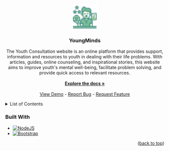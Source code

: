 <!-- PROJECT LOGO -->
<br />
<div align="center">
  <a href="https://github.com/nararyacodetechy/Capstone-Konsultasi-Remaja">
    <img src="images/favicon.png" alt="Logo" width="80" height="80">
  </a>

  <h3 align="center">YoungMinds</h3>

  <p align="center">
    The Youth Consultation website is an online platform that provides support, information and resources to youth in dealing with their life problems. With articles, guides, online counseling, and inspirational stories, this website aims to improve youth's mental well-being, facilitate problem solving, and provide quick access to relevant resources.
    <br />
    <br />
    <a href="https://docs.google.com/document/d/1VZlZm6ylXzXYl9dQnZL7W3UpeZ2NqiEywgOiwRdFvb0/edit?usp=sharing"><strong>Explore the docs »</strong></a>
    <br />
    <br />
    <a href="https://github.com/github_username/repo_name](https://github.com/nararyacodetechy/Capstone-Konsultasi-Remaja">View Demo</a> -
    <a href="https://github.com/nararyacodetechy/Capstone-Konsultasi-Remaja">Report Bug</a> -
    <a href="https://github.com/nararyacodetechy/Capstone-Konsultasi-Remaja">Request Feature</a>
  </p>
</div>

<!-- TABLE OF CONTENTS -->
<details>
  <summary>List of Contents</summary>
  <ol>
    <li><a href="#about-the-project">About The Project</a></li>
    <li><a href="#built-with">Built With</a></li>
    <li>
      <a href="#getting-started">Getting Started</a>
      <ul>
        <li><a href="#prerequisites">Prerequisites</a></li>
        <li><a href="#installation">Installation</a></li>
      </ul>
    </li>
    <li><a href="#usage">Usage</a></li>
    <li><a href="#roadmap">Roadmap</a></li>
    <li><a href="#contributor">Contributor</a></li>
    <li><a href="#license">License</a></li>
    <li><a href="#contact">Contact</a></li>
  </ol>
</details>

### Built With

* [![NodeJS][Node.js]][Node-url]
* [![Bootstrap][Bootstrap.com]][Bootstrap-url]

<p align="right">(<a href="#readme-top">back to top</a>)</p>

[Node.js]: https://img.icons8.com/fluency/48/node-js.png
[Node-url]: https://nodejs.org
[Bootstrap.com]: https://img.shields.io/badge/Bootstrap-563D7C?style=for-the-badge&logo=bootstrap&logoColor=white
[Bootstrap-url]: https://getbootstrap.com
